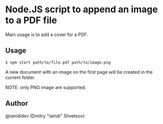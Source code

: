 # Node.JS script to append an image to a PDF file

Main usage is to add a cover for a PDF.

## Usage

    $ npm start path/to/file.pdf path/to/image.png

A new document with an image on the first page will be created in the current folder.

NOTE: only PNG image are supported.

## Author

@iamdidev (Dmitry "iamdi" Shvetsov)
